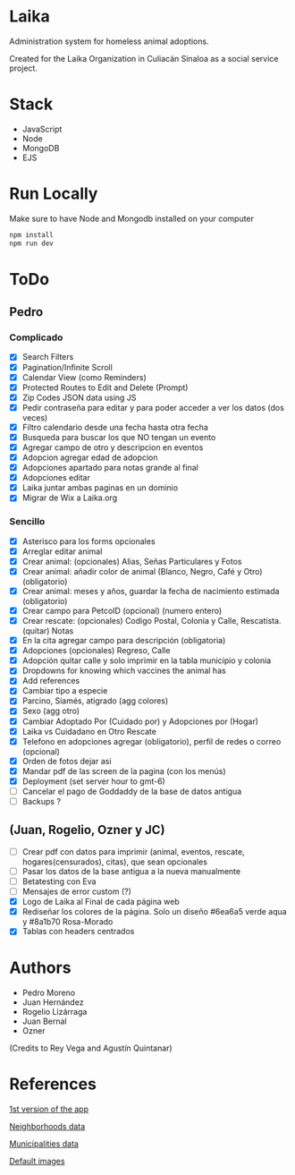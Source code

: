 # Laika

Administration system for homeless animal adoptions.

Created for the Laika Organization in Culiacán Sinaloa as a social service project.

# Stack

- JavaScript
- Node
- MongoDB
- EJS

# Run Locally

Make sure to have Node and Mongodb installed on your computer

```bash
npm install
npm run dev
```

# ToDo

## Pedro

### Complicado

- [x] Search Filters
- [x] Pagination/Infinite Scroll
- [x] Calendar View (como Reminders)
- [x] Protected Routes to Edit and Delete (Prompt)
- [x] Zip Codes JSON data using JS
- [x] Pedir contraseña para editar y para poder acceder a ver los datos (dos veces)
- [x] Filtro calendario desde una fecha hasta otra fecha
- [x] Busqueda para buscar los que NO tengan un evento
- [x] Agregar campo de otro y descripcion en eventos
- [x] Adopcion agregar edad de adopcion
- [x] Adopciones apartado para notas grande al final
- [x] Adopciones editar
- [x] Laika juntar ambas paginas en un dominio
- [x] Migrar de Wix a Laika.org

### Sencillo

- [x] Asterisco para los forms opcionales
- [x] Arreglar editar animal
- [x] Crear animal: (opcionales) Alias, Señas Particulares y Fotos
- [x] Crear animal: añadir color de animal (Blanco, Negro, Café y Otro) (obligatorio)
- [x] Crear animal: meses y años, guardar la fecha de nacimiento estimada (obligatorio)
- [x] Crear campo para PetcoID (opcional) (numero entero)
- [x] Crear rescate: (opcionales) Codigo Postal, Colonia y Calle, Rescatista. (quitar) Notas
- [x] En la cita agregar campo para descripción (obligatoria)
- [x] Adopciones (opcionales) Regreso, Calle
- [x] Adopción quitar calle y solo imprimir en la tabla municipio y colonia
- [x] Dropdowns for knowing which vaccines the animal has
- [x] Add references
- [x] Cambiar tipo a especie
- [x] Parcino, Siamés, atigrado (agg colores)
- [x] Sexo (agg otro)
- [x] Cambiar Adoptado Por (Cuidado por) y Adopciones por (Hogar)
- [x] Laika vs Cuidadano en Otro Rescate
- [x] Telefono en adopciones agregar (obligatorio), perfil de redes o correo (opcional)
- [x] Orden de fotos dejar asi
- [x] Mandar pdf de las screen de la pagina (con los menús)
- [x] Deployment (set server hour to gmt-6)
- [ ] Cancelar el pago de Goddaddy de la base de datos antigua
- [ ] Backups ?

## (Juan, Rogelio, Ozner y JC)

- [ ] Crear pdf con datos para imprimir (animal, eventos, rescate, hogares(censurados), citas), que sean opcionales
- [ ] Pasar los datos de la base antigua a la nueva manualmente
- [ ] Betatesting con Eva
- [ ] Mensajes de error custom (?)
- [x] Logo de Laika al Final de cada página web
- [x] Rediseñar los colores de la página. Solo un diseño #6ea6a5 verde aqua y #8a1b70 Rosa-Morado
- [x] Tablas con headers centrados

# Authors

- Pedro Moreno
- Juan Hernández
- Rogelio Lizárraga
- Juan Bernal
- Ozner

(Credits to Rey Vega and Agustín Quintanar)

# References

[1st version of the app](https://github.com/ReyVega/Laika_WebPage)

[Neighborhoods data](https://www.correosdemexico.gob.mx/SSLServicios/ConsultaCP/CodigoPostal_Exportar.aspx)

[Municipalities data](https://cuentame.inegi.org.mx/monografias/informacion/sin/territorio/div_municipal.aspx?tema=me&e=25)

[Default images](https://www.freepik.es/fotos/perro-mestizo)
